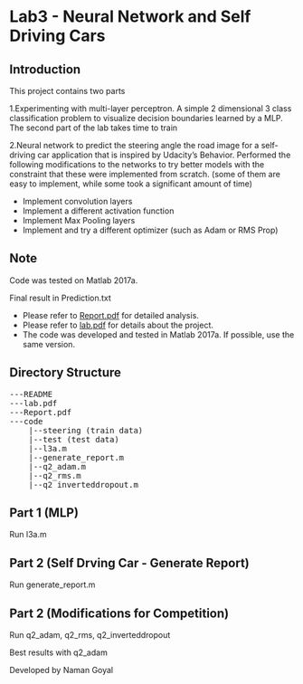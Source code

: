 Lab3 - Neural Network and Self Driving Cars
===========================================

Introduction
------------

This project contains two parts

1.Experimenting with multi-layer perceptron. A simple 2 dimensional
3 class classification problem to visualize decision boundaries learned by a MLP. The second part of the lab
takes time to train

2.Neural network to predict the steering angle the road image for a self-driving car application that is inspired by Udacity’s Behavior. Performed the following modifications to the networks to try better models with the constraint that these were implemented from scratch. (some of them are easy to implement, while some took a significant amount of time)
* Implement convolution layers
* Implement a different activation function
* Implement Max Pooling layers
* Implement and try a different optimizer (such as Adam or RMS Prop)

Note
----
Code was tested on Matlab 2017a.

Final result in Prediction.txt

* Please refer to [Report.pdf](Report.pdf) for detailed analysis.
* Please refer to [lab.pdf](lab.pdf) for details about the project.
* The code was developed and tested in Matlab 2017a. If possible, use the same version.

Directory Structure
-------------------
<pre>
---README
---lab.pdf
---Report.pdf
---code
	|--steering (train data)
	|--test (test data)
	|--l3a.m
	|--generate_report.m
	|--q2_adam.m
	|--q2_rms.m
	|--q2_inverteddropout.m
</pre>

Part 1 (MLP)
----------------

Run l3a.m

Part 2 (Self Drving Car - Generate Report)
------------------------------------------

Run generate_report.m


Part 2 (Modifications for Competition)
--------------


Run q2_adam, q2_rms, q2_inverteddropout

Best results with q2_adam

Developed by
Naman Goyal

